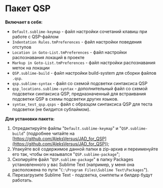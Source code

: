 # Пакет QSP

**Включает в себя:**

* `Default.sublime-keymap` - файл настройки сочетаний клавиш при работе с QSP-файлом
* `Indentation Rules.tmPreferences` - файл настройки поведения отступов
* `Location in Goto-List.tmPreferences` - файл настройки распознавания локаций в проекте
* `Markup in Goto-List.tmPreferences` - файл настройки распознавания меток на локации
* `QSP.sublime-build` - файл настройки build-system для сборки файлов `.qsp`.
* `qsp.sublime-syntax` - файл со схемой подсветки синтаксиса QSP
* `qsp_locations.sublime-syntax` - дополнительный файл со схемой подсветки синтаксиса QSP, предназначенный для встраивания подсветки QSP в схемы подсветки других языков.
* `syntax_test_qsp.qsps` - файл с образцом синтаксиса QSP для теста подсветки (не билдится сублаймом).

**Для установки пакета:**

1. Отредактируйте файлы "`Default.sublime-keymap`" и "`QSP.sublime-build`" (подробнее читайте на [https://github.com/AleksVersus/JAD_for_QSP](https://github.com/AleksVersus/JAD_for_QSP));
2. Упакуйте всё содержимое данной папки в zip-архив и переименуйте его так, чтобы он назывался "`QSP.sublime-package`";
3. Скопируйте файл "`QSP.sublime-package`" в папку Packages установленного у вас Sublime Text (например, у меня она расположена по пути "`C:\Program Files\Sublime Text\Packages`").
4. Перезагрузите Sublime Text - подсветка, сниппеты и билдер будут работать.